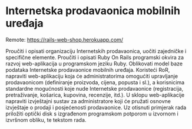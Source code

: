 # Internetska prodavaonica mobilnih uređaja

Remote: https://rails-web-shop.herokuapp.com/

Proučiti i opisati organizaciju Internetskih prodavaonica, uočiti zajedničke i specifične elemente. Proučiti i 
opisati Ruby On Rails programski okvira za razvoj web-aplikacija u programskom jeziku Ruby. Oblikovati model baze 
podataka Internetske prodavaonice mobilnih uređaja. Koristeći RoR, napraviti web-aplikaciju koja će 
administratorima omogućiti upravljanje prodavaonicom (definiranje proizvoda, cijena, popusta i sl.), a korisnicima 
standardne mogućnosti koje nude Internetske prodavaonice (registracija, pretraživanje, košarica, kupovina, 
recenzije, itd.). U sklopu web-aplikacije napraviti izvještajni sustav za administratore koji će pružati osnovne 
izvještaje o prodaji i posjećenosti prodavaonice. Uz otisnuti primjerak rada priložiti optički disk s izgrađenom 
programskom potporom u izvornom i izvršnom obliku, te tekstom rada.

